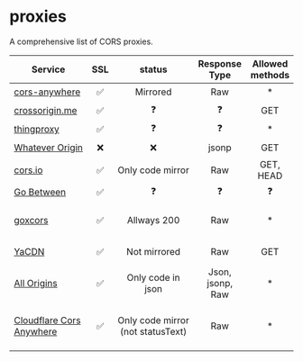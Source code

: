 # proxies
A comprehensive list of CORS proxies.

<table>
    <thead>
      <tr>
        <th>Service</th>
        <th>SSL</th>
        <th>status</th>
        <th>Response Type</th>
        <th>Allowed methods</th>
        <th>Allowed headers</th>
        <th>Exposed headers</th>
        <th>Follow redirect</th>
        <th>Streamable</th>
        <th>WebSocket</th>
        <th>Upload limit</th>
        <th>Download limit</th>
        <th>Country code</th>
        <th>Comments</th>
      </tr>
    </thead>
    <tbody>
      <tr>
        <!-- Service         --> <td><a href="https://github.com/Rob--W/cors-anywhere">cors-anywhere</a></td>
        <!-- SSL             --> <td align="center">✅</td>
        <!-- status          --> <td align="center">Mirrored</td>
        <!-- Response Type   --> <td align="center">Raw</td>
        <!-- Allowed Methods --> <td align="center">*</td>
        <!-- Allowed headers --> <td align="center">*</td>
        <!-- Exposed headers --> <td align="center">*</td>
        <!-- Follow redirect --> <td align="center" nowrap>Up to 5x</td>
        <!-- Streamable      --> <td align="center">❓</td>
        <!-- WebSocket       --> <td align="center">❓</td>
        <!-- Upload limit    --> <td align="center">❓</td>
        <!-- Download limit  --> <td align="center">❓</td>
        <!-- Country code    --> <td align="center">US</td>
        <!-- Comments        --> <td nowrap>Require Origin header</td>
      </tr>
      <tr>
        <!-- Service         --> <td><a href="https://corsproxy.github.io">crossorigin.me</a></td>
        <!-- SSL             --> <td align="center">✅</td>
        <!-- status          --> <td align="center">❓</td>
        <!-- Response Type   --> <td align="center">❓</td>
        <!-- Allowed Methods --> <td align="center">GET</td>
        <!-- Allowed headers --> <td align="center">❓</td>
        <!-- Exposed headers --> <td align="center">❓</td>
        <!-- Follow redirect --> <td align="center">❓</td>
        <!-- Streamable      --> <td align="center">❓</td>
        <!-- WebSocket       --> <td align="center">❓</td>
        <!-- Upload limit    --> <td align="center">2MB</td>
        <!-- Download limit  --> <td align="center">2MB</td>
        <!-- Country code    --> <td align="center">US</td>
        <!-- Comments        --> <td nowrap>Require Origin header</td>
      </tr>
      <tr hidden>  <!-- Down? -->
        <!-- Service         --> <td><a href="https://cors-proxy.htmldriven.com/">HTML Driven</a></td>
        <!-- SSL             --> <td align="center">✅</td>
        <!-- status          --> <td align="center">❓</td>
        <!-- Response Type   --> <td align="center">❓</td>
        <!-- Allowed Methods --> <td align="center">❓</td>
        <!-- Allowed headers --> <td align="center">❓</td>
        <!-- Exposed headers --> <td align="center">❓</td>
        <!-- Follow redirect --> <td align="center">❓</td>
        <!-- Streamable      --> <td align="center">❓</td>
        <!-- WebSocket       --> <td align="center">❓</td>
        <!-- Upload limit    --> <td align="center">❓</td>
        <!-- Download limit  --> <td align="center">❓</td>
        <!-- Country code    --> <td align="center">❓</td>
        <!-- Comments        --> <td nowrap></td>
      </tr>
      <tr hidden> <!-- Down? -->
        <!-- Service         --> <td><a href="https://walac.github.io/cors-proxy">Taskcluster</a></td>
        <!-- SSL             --> <td align="center">✅</td>
        <!-- status          --> <td align="center">❓</td>
        <!-- Response Type   --> <td align="center">❓</td>
        <!-- Allowed Methods --> <td align="center">*</td>
        <!-- Allowed headers --> <td align="center">❓</td>
        <!-- Exposed headers --> <td align="center">❓</td>
        <!-- Follow redirect --> <td align="center">❓</td>
        <!-- Streamable      --> <td align="center">❓</td>
        <!-- WebSocket       --> <td align="center">❓</td>
        <!-- Upload limit    --> <td align="center">❓</td>
        <!-- Download limit  --> <td align="center">❓</td>
        <!-- Country code    --> <td align="center">US</td>
        <!-- Comments        --> <td nowrap>All request must be made within the request body<br>Only whitelisted for taskcluster</td>
      </tr>
      <tr hidden> <!-- Down? -->
        <!-- Service         --> <td><a href="http://anyorigin.com">anyorigin</a></td>
        <!-- SSL             --> <td align="center">❌</td>
        <!-- status          --> <td align="center">❓</td>
        <!-- Response Type   --> <td align="center">jsonp</td>
        <!-- Allowed Methods --> <td align="center">GET</td>
        <!-- Allowed headers --> <td align="center">none</td>
        <!-- Exposed headers --> <td align="center">none</td>
        <!-- Follow redirect --> <td align="center">❓</td>
        <!-- Streamable      --> <td align="center">❌</td>
        <!-- WebSocket       --> <td align="center">❌</td>
        <!-- Upload limit    --> <td align="center">❌</td>
        <!-- Download limit  --> <td align="center">❓</td>
        <!-- Country code    --> <td align="center">US</td>
        <!-- Comments        --> <td nowrap></td>
      </tr>
      <tr>
        <!-- Service         --> <td><a href="repo">thingproxy</a></td>
        <!-- SSL             --> <td align="center">✅</td>
        <!-- status          --> <td align="center">❓</td>
        <!-- Response Type   --> <td align="center">❓</td>
        <!-- Allowed Methods --> <td align="center">*</td>
        <!-- Allowed headers --> <td align="center">❓</td>
        <!-- Exposed headers --> <td align="center">❓</td>
        <!-- Follow redirect --> <td align="center">❓</td>
        <!-- Streamable      --> <td align="center">❓</td>
        <!-- WebSocket       --> <td align="center">❓</td>
        <!-- Upload limit    --> <td align="center">100kb</td>
        <!-- Download limit  --> <td align="center">100kb</td>
        <!-- Country code    --> <td align="center">US</td>
        <!-- Comments        --> <td nowrap>Max 10 req/sec</td>
      </tr>
      <tr>
        <!-- Service         --> <td nowrap><a href="https://github.com/ripper234/Whatever-Origin">Whatever Origin</a></td>
        <!-- SSL             --> <td align="center">❌</td>
        <!-- status          --> <td align="center">❌</td>
        <!-- Response Type   --> <td align="center">jsonp</td>
        <!-- Allowed Methods --> <td align="center">GET</td>
        <!-- Allowed headers --> <td align="center">None</td>
        <!-- Exposed headers --> <td align="center">None</td>
        <!-- Follow redirect --> <td align="center">❓</td>
        <!-- Streamable      --> <td align="center">❌</td>
        <!-- WebSocket       --> <td align="center">❌</td>
        <!-- Upload limit    --> <td align="center">❓</td>
        <!-- Download limit  --> <td align="center">❓</td>
        <!-- Country code    --> <td align="center">US</td>
        <!-- Comments        --> <td nowrap></td>
      </tr>
      <tr>
        <!-- Service         --> <td><a href="https://cors.io/">cors.io</a></td>
        <!-- SSL             --> <td align="center">✅</td>
        <!-- status          --> <td nowrap align="center">Only code mirror</td>
        <!-- Response Type   --> <td align="center">Raw</td>
        <!-- Allowed Methods --> <td align="center">GET, HEAD</td>
        <!-- Allowed headers --> <td align="center">❓</td>
        <!-- Exposed headers --> <td align="center">❓</td>
        <!-- Follow redirect --> <td align="center">✅</td>
        <!-- Streamable      --> <td align="center">❓</td>
        <!-- WebSocket       --> <td align="center">❓</td>
        <!-- Upload limit    --> <td align="center">❓</td>
        <!-- Download limit  --> <td align="center">❓</td>
        <!-- Country code    --> <td align="center">US</td>
        <!-- Comments        --> <td nowrap></td>
      </tr>
      <tr>
        <!-- Service         --> <td><a href="https://github.com/okfn/gobetween">Go Between</a></td>
        <!-- SSL             --> <td align="center">✅</td>
        <!-- status          --> <td align="center">❓</td>
        <!-- Response Type   --> <td align="center">❓</td>
        <!-- Allowed Methods --> <td align="center">❓</td>
        <!-- Allowed headers --> <td align="center">❓</td>
        <!-- Exposed headers --> <td align="center">❓</td>
        <!-- Follow redirect --> <td align="center">❓</td>
        <!-- Streamable      --> <td align="center">❓</td>
        <!-- WebSocket       --> <td align="center">❓</td>
        <!-- Upload limit    --> <td align="center">❓</td>
        <!-- Download limit  --> <td align="center">❓</td>
        <!-- Country code    --> <td align="center">❓</td>
        <!-- Comments        --> <td nowrap></td>
      </tr>
      <tr>
        <!-- Service         --> <td><a href="https://github.com/acidsound/goxcors">goxcors</a></td>
        <!-- SSL             --> <td align="center">✅</td>
        <!-- status          --> <td align="center">Allways 200</td>
        <!-- Response Type   --> <td align="center">Raw</td>
        <!-- Allowed Methods --> <td align="center">*</td>
        <!-- Allowed headers --> <td align="center">*</td>
        <!-- Exposed headers --> <td align="center">None</td>
        <!-- Follow redirect --> <td align="center">✅</td>
        <!-- Streamable      --> <td align="center">❓</td>
        <!-- WebSocket       --> <td align="center">❓</td>
        <!-- Upload limit    --> <td align="center">❓</td>
        <!-- Download limit  --> <td align="center">❓</td>
        <!-- Country code    --> <td align="center">US</td>
        <!-- Comments        --> <td nowrap>
                                   POST type is limited to x-www-form-urlencoded<br>
                                   Have a werd api<br>
                                   Response Type is Allways text/html
                                 </td>
      </tr>
      <tr>
        <!-- Service         --> <td><a href="https://yacdn.org">YaCDN</a></td>
        <!-- SSL             --> <td align="center">✅</td>
        <!-- status          --> <td align="center">Not mirrored</td>
        <!-- Response Type   --> <td align="center">Raw</td>
        <!-- Allowed Methods --> <td align="center">GET</td>
        <!-- Allowed headers --> <td align="center">None</td>
        <!-- Exposed headers --> <td align="center">❌</td>
        <!-- Follow redirect --> <td align="center">Up to 22x</td>
        <!-- Streamable      --> <td align="center">❓</td>
        <!-- WebSocket       --> <td align="center">❓</td>
        <!-- Upload limit    --> <td align="center">❓</td>
        <!-- Download limit  --> <td align="center">❓</td>
        <!-- Country code    --> <td align="center">FR</td>
        <!-- Comments        --> <td nowrap>CDN, ignores browsers headers</td>
      </tr>
      <tr>
        <!-- Service         --> <td><a href="https://allorigins.win">All Origins</a></td>
        <!-- SSL             --> <td align="center">✅</td>
        <!-- status          --> <td align="center">Only code in json</td>
        <!-- Response Type   --> <td align="center">Json, jsonp, Raw</td>
        <!-- Allowed Methods --> <td align="center">*</td>
        <!-- Allowed headers --> <td align="center">❌</td>
        <!-- Exposed headers --> <td align="center">None</td>
        <!-- Follow redirect --> <td align="center">✅</td>
        <!-- Streamable      --> <td align="center">❓</td>
        <!-- WebSocket       --> <td align="center">❓</td>
        <!-- Upload limit    --> <td align="center">❓</td>
        <!-- Download limit  --> <td align="center">❓</td>
        <!-- Country code    --> <td align="center">US</td>
        <!-- Comments        --> <td nowrap>When using raw you loose status information</td>
      </tr>
      <tr>
        <!-- Service         --> <td><a href="https://github.com/Zibri/cloudflare-cors-anywhere">Cloudflare Cors Anywhere</a></td>
        <!-- SSL             --> <td align="center">✅</td>
        <!-- status          --> <td align="center">Only code mirror (not statusText)</td>
        <!-- Response Type   --> <td align="center">Raw</td>
        <!-- Allowed Methods --> <td align="center">*</td>
        <!-- Allowed headers --> <td align="center">All but expect <a href="https://developer.mozilla.org/en-US/docs/Glossary/Forbidden_header_name">Forbidden headers</a></td>
        <!-- Exposed headers --> <td align="center">none</td>
        <!-- Follow redirect --> <td align="center">✅</td>
        <!-- Streamable      --> <td align="center">❌</td>
        <!-- WebSocket       --> <td align="center">❓</td>
        <!-- Upload limit    --> <td align="center">none</td>
        <!-- Download limit  --> <td align="center">none</td>
        <!-- Country code    --> <td align="center">❓</td>
        <!-- Comments        --> <td nowrap>100,000 requests/day 1,000 requests/10 minutes</td>
      </tr>
    </tbody>
  </table>

<!-- code used for some testing
    const services = [
    /*
    {
      proxy: 'https://cors-anywhere.herokuapp.com/',
      fetch(url, opts = {}) {
        return new Request(this.proxy + url, opts)
      }
    },

    {
      proxy: 'https://crossorigin.me/',
      fetch(url, opts = {}) {
        return new Request(this.proxy + url, opts)
      }
    },

    {
      proxy: 'https://cors.io/?',
      fetch(url, opts = {}) {
        return fetch(new Request(this.proxy + url, opts))
      }
    },

    {
      proxy: 'https://goxcors.appspot.com/cors',
      async fetch(url, opts = {}) {

        if (!opts.method) opts.method = 'GET'
        else opts.method = opts.method.toUpperCase()
        
        opts.headers = new Headers(opts.headers || {})
        
        if (opts.body instanceof FormData) {
          throw new Error('FormData not supported')
        }
        
        const proxyURL = new URL(this.proxy)
        const proxyOpts = {
          method: opts.method,
          body: opts.body || null
        }

        proxyURL.searchParams.set('url', url)
        proxyURL.searchParams.set('method', opts.method)
        
        if (opts.headers) {
          for (let header of opts.headers) {
            proxyURL.searchParams.append('header', `${header[0]}|${header[1]}`)
          }
        }
        
        return fetch(new Request(proxyURL, proxyOpts)).then(e => {
          return (e)
        })
      }
    }

    */

    {
      proxy: 'https://api.allorigins.win/raw',
      fetch(url, opts = {}) {
        const proxyURL = new URL(this.proxy)
        proxyURL.searchParams.set('url', url)
        return fetch(proxyURL, opts)
      }
    }

    ];




    (async () => {

    for (let service of services) {
      console.log('testing', service.proxy)

      { // simplestiest test
        const res = await service.fetch('https://httpbin.org/get')
        console.assert(res.ok, `expected ${service.proxy} to at least work`)
        console.assert(res.headers.get('X-Final-Url') === 'https://httpbin.org/get', 'expected to expose all headers')
      }

      { // Mirrors status code
        const res = await service.fetch('https://httpbin.org/status/418')
        console.assert(res.status === 418, `expected ${service.proxy} to respond with same status`)
        console.assert(res.statusText === `I'm a Teapot`, `expected ${service.proxy} to respond with statusText`)
      }
      
      try { // Should allow POST method
        const fd = new FormData()
        fd.append('foo', 'bar')
        
        const res = service.fetch('https://httpbin.org/post', { method: 'POST', body: fd })
        const json = await res.json()
        console.assert(json.form.foo === 'bar', 'expected form to work')
      } catch (err) { console.error('failed to post') }
      
      { // Should allow binary method
        const res = await service.fetch('https://httpbin.org/image', { headers: { accept: 'image/png'} })
        const data = await res.arrayBuffer()
        const sha = await crypto.subtle.digest('SHA-256', data)
        const expected = '84263024555592272207325284472171668111918210017419228141134824915811020185119216193'
        const result = new Uint8Array(sha).join('')
        console.assert(result === expected, 'expected req headers + binary response to work')
      }

      { // Should follow redirect
        const res = await service.fetch('https://httpbin.org/relative-redirect/3')
        const json = await res.json()
        console.assert(json.url === 'https://httpbin.org/get', 'expected to follow redirect')
      }  
      
      { // can avoid follow
        const res = await service.fetch('https://httpbin.org/relative-redirect/6', { redirect: 'manual' })
        console.assert(await res.text() === '', 'expected response to be empty')
      }
      
    }
    console.log('done')
    })()
-->
